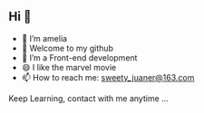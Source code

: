 ## Hi 🎉

- 🔭 I’m amelia
- 🌱 Welcome to my github
- 💬 I’m a Front-end development
- 😄 I like the marvel movie
- 📫 How to reach me: sweety_juaner@163.com

Keep Learning, contact with me anytime ...
